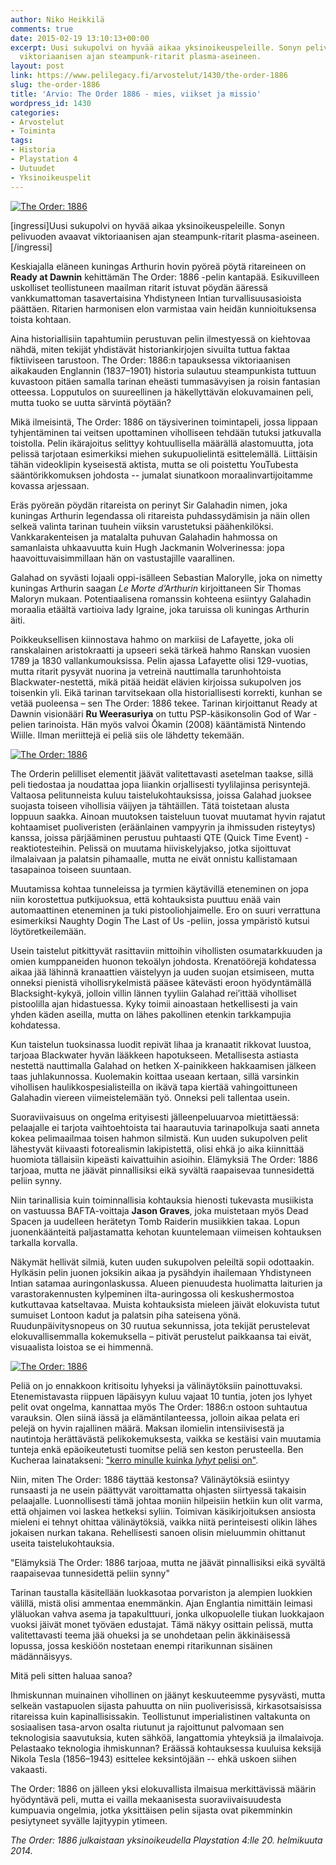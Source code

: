 ```yaml
---
author: Niko Heikkilä
comments: true
date: 2015-02-19 13:10:13+00:00
excerpt: Uusi sukupolvi on hyvää aikaa yksinoikeuspeleille. Sonyn pelivuoden avaavat
  viktoriaanisen ajan steampunk-ritarit plasma-aseineen.
layout: post
link: https://www.pelilegacy.fi/arvostelut/1430/the-order-1886
slug: the-order-1886
title: 'Arvio: The Order 1886 - mies, viikset ja missio'
wordpress_id: 1430
categories:
- Arvostelut
- Toiminta
tags:
- Historia
- Playstation 4
- Uutuudet
- Yksinoikeuspelit
---
```


[![The Order: 1886](http://www.pelilegacy.fi/wp-content/uploads/2015/02/the_order_1886.jpg)](http://www.pelilegacy.fi/wp-content/uploads/2015/02/the_order_1886.jpg)

[ingressi]Uusi sukupolvi on hyvää aikaa yksinoikeuspeleille. Sonyn pelivuoden avaavat viktoriaanisen ajan steampunk-ritarit plasma-aseineen.[/ingressi]

Keskiajalla eläneen kuningas Arthurin hovin pyöreä pöytä ritareineen on **Ready at Dawnin** kehittämän The Order: 1886 -pelin kantapää. Esikuvilleen uskolliset teollistuneen maailman ritarit istuvat pöydän ääressä vankkumattoman tasavertaisina Yhdistyneen Intian turvallisuusasioista päättäen. Ritarien harmonisen elon varmistaa vain heidän kunnioituksensa toista kohtaan.

Aina historiallisiin tapahtumiin perustuvan pelin ilmestyessä on kiehtovaa nähdä, miten tekijät yhdistävät historiankirjojen sivuilta tuttua faktaa fiktiiviseen tarustoon. The Order: 1886:n tapauksessa viktoriaanisen aikakauden Englannin (1837–1901) historia sulautuu steampunkista tuttuun kuvastoon pitäen samalla tarinan eheästi tummasävyisen ja roisin fantasian otteessa. Lopputulos on suureellinen ja häkellyttävän elokuvamainen peli, mutta tuoko se uutta särvintä pöytään?

Mikä ilmeisintä, The Order: 1886 on täysiverinen toimintapeli, jossa lippaan tyhjentäminen tai veitsen upottaminen viholliseen tehdään tutuksi jatkuvalla toistolla. Pelin ikärajoitus selittyy kohtuullisella määrällä alastomuutta, jota pelissä tarjotaan esimerkiksi miehen sukupuolielintä esittelemällä. Liittäisin tähän videoklipin kyseisestä aktista, mutta se oli poistettu YouTubesta sääntörikkomuksen johdosta -- jumalat siunatkoon moraalinvartijoitamme kovassa arjessaan.

Eräs pyöreän pöydän ritareista on perinyt Sir Galahadin nimen, joka kuningas Arthurin legendassa oli ritareista puhdassydämisin ja näin ollen selkeä valinta tarinan tuuhein viiksin varustetuksi päähenkilöksi. Vankkarakenteisen ja matalalta puhuvan Galahadin hahmossa on samanlaista uhkaavuutta kuin Hugh Jackmanin Wolverinessa: jopa haavoittuvaisimmillaan hän on vastustajille vaarallinen.

Galahad on syvästi lojaali oppi-isälleen Sebastian Malorylle, joka on nimetty kuningas Arthurin saagan _Le Morte d’Arthurin_ kirjoittaneen Sir Thomas Maloryn mukaan. Potentiaalisena romanssin kohteena esiintyy Galahadin moraalia etäältä vartioiva lady Igraine, joka taruissa oli kuningas Arthurin äiti.

Poikkeuksellisen kiinnostava hahmo on markiisi de Lafayette, joka oli ranskalainen aristokraatti ja upseeri sekä tärkeä hahmo Ranskan vuosien 1789 ja 1830 vallankumouksissa. Pelin ajassa Lafayette olisi 129-vuotias, mutta ritarit pysyvät nuorina ja vetreinä nauttimalla tarunhohtoista Blackwater-nestettä, mikä pitää heidät elävien kirjoissa sukupolven jos toisenkin yli. Eikä tarinan tarvitsekaan olla historiallisesti korrekti, kunhan se vetää puoleensa – sen The Order: 1886 tekee. Tarinan kirjoittanut Ready at Dawnin visionääri **Ru Weerasuriya** on tuttu PSP-käsikonsolin God of War -pelien tarinoista. Hän myös valvoi Ōkamin (2008) kääntämistä Nintendo Wiille. Ilman meriittejä ei peliä siis ole lähdetty tekemään.

[![The Order: 1886](http://www.pelilegacy.fi/wp-content/uploads/2015/02/the_order_1886_2.jpg)](http://www.pelilegacy.fi/wp-content/uploads/2015/02/the_order_1886_2.jpg)

The Orderin pelilliset elementit jäävät valitettavasti asetelman taakse, sillä peli tiedostaa ja noudattaa jopa liiankin orjallisesti tyylilajinsa perisyntejä. Valtaosa pelitunneista kuluu taistelukohtauksissa, joissa Galahad juoksee suojasta toiseen vihollisia väijyen ja tähtäillen. Tätä toistetaan alusta loppuun saakka. Ainoan muutoksen taisteluun tuovat muutamat hyvin rajatut kohtaamiset puoliveristen (eräänlainen vampyyrin ja ihmissuden risteytys) kanssa, joissa pärjääminen perustuu puhtaasti QTE (Quick Time Event) -reaktiotesteihin. Pelissä on muutama hiiviskelyjakso, jotka sijoittuvat ilmalaivaan ja palatsin pihamaalle, mutta ne eivät onnistu kallistamaan tasapainoa toiseen suuntaan.

Muutamissa kohtaa tunneleissa ja tyrmien käytävillä eteneminen on jopa niin korostettua putkijuoksua, että kohtauksista puuttuu enää vain automaattinen eteneminen ja tuki pistooliohjaimelle. Ero on suuri verrattuna esimerkiksi Naughty Dogin The Last of Us -peliin, jossa ympäristö kutsui löytöretkeilemään.

Usein taistelut pitkittyvät rasittaviin mittoihin vihollisten osumatarkkuuden ja omien kumppaneiden huonon tekoälyn johdosta. Krenatöörejä kohdatessa aikaa jää lähinnä kranaattien väistelyyn ja uuden suojan etsimiseen, mutta onneksi pienistä vihollisrykelmistä pääsee kätevästi eroon hyödyntämällä Blacksight-kykyä, jolloin villin lännen tyyliin Galahad rei’ittää viholliset pistoolilla ajan hidastuessa. Kyky toimii ainoastaan hetkellisesti ja vain yhden käden aseilla, mutta on lähes pakollinen etenkin tarkkampujia kohdatessa.

Kun taistelun tuoksinassa luodit repivät lihaa ja kranaatit rikkovat luustoa, tarjoaa Blackwater hyvän lääkkeen hapotukseen. Metallisesta astiasta nestettä nauttimalla Galahad on hetken X-painikkeen hakkaamisen jälkeen taas juhlakunnossa. Kuolemakin koittaa useaan kertaan, sillä varsinkin vihollisen haulikkospesialisteilla on ikävä tapa kiertää vahingoittuneen Galahadin viereen viimeistelemään työ. Onneksi peli tallentaa usein.

Suoraviivaisuus on ongelma erityisesti jälleenpeluuarvoa mietittäessä: pelaajalle ei tarjota vaihtoehtoista tai haarautuvia tarinapolkuja saati anneta kokea pelimaailmaa toisen hahmon silmistä. Kun uuden sukupolven pelit lähestyvät kiivaasti fotorealismin lakipistettä, olisi ehkä jo aika kiinnittää huomiota tällaisiin kipeästi kaivattuihin asioihin. Elämyksiä The Order: 1886 tarjoaa, mutta ne jäävät pinnallisiksi eikä syvältä raapaisevaa tunnesidettä peliin synny.

Niin tarinallisia kuin toiminnallisia kohtauksia hienosti tukevasta musiikista on vastuussa BAFTA-voittaja **Jason Graves**, joka muistetaan myös Dead Spacen ja uudelleen herätetyn Tomb Raiderin musiikkien takaa. Lopun juonenkäänteitä paljastamatta kehotan kuuntelemaan viimeisen kohtauksen tarkalla korvalla.

Näkymät hellivät silmiä, kuten uuden sukupolven peleiltä sopii odottaakin. Hylkäsin pelin juonen joksikin aikaa ja pysähdyin ihailemaan Yhdistyneen Intian satamaa auringonlaskussa. Alueen pienuudesta huolimatta laiturien ja varastorakennusten kylpeminen ilta-auringossa oli keskushermostoa kutkuttavaa katseltavaa. Muista kohtauksista mieleen jäivät elokuvista tutut sumuiset Lontoon kadut ja palatsin piha sateisena yönä. Ruudunpäivitysnopeus on 30 ruutua sekunnissa, jota tekijät perustelevat elokuvallisemmalla kokemuksella – pitivät perustelut paikkaansa tai eivät, visuaalista loistoa se ei himmennä.

[![The Order: 1886](http://www.pelilegacy.fi/wp-content/uploads/2015/02/the_order_1886_3.jpg)](http://www.pelilegacy.fi/wp-content/uploads/2015/02/the_order_1886_3.jpg)

Peliä on jo ennakkoon kritisoitu lyhyeksi ja välinäytöksiin painottuvaksi. Etenemistavasta riippuen läpäisyyn kuluu vajaat 10 tuntia, joten jos lyhyet pelit ovat ongelma, kannattaa myös The Order: 1886:n ostoon suhtautua varauksin. Olen siinä iässä ja elämäntilanteessa, jolloin aikaa pelata eri pelejä on hyvin rajallinen määrä. Maksan ilomielin intensiivisestä ja nautintoja herättävästä pelikokemuksesta, vaikka se kestäisi vain muutamia tunteja enkä epäoikeutetusti tuomitse peliä sen keston perusteella. Ben Kucheraa lainatakseni: ["kerro minulle kuinka _lyhyt_ pelisi on"](http://www.polygon.com/2014/10/14/6974791/short-games-review).

Niin, miten The Order: 1886 täyttää kestonsa? Välinäytöksiä esiintyy runsaasti ja ne usein päättyvät varoittamatta ohjasten siirtyessä takaisin pelaajalle. Luonnollisesti tämä johtaa moniin hilpeisiin hetkiin kun olit varma, että ohjaimen voi laskea hetkeksi syliin. Toimivan käsikirjoituksen ansiosta mieleni ei tehnyt ohittaa välinäytöksiä, vaikka niitä perinteisesti olikin lähes jokaisen nurkan takana. Rehellisesti sanoen olisin mieluummin ohittanut useita taistelukohtauksia.

<div class="pullquote">"Elämyksiä The Order: 1886 tarjoaa, mutta ne jäävät pinnallisiksi eikä syvältä raapaisevaa tunnesidettä peliin synny"</div>

Tarinan taustalla käsitellään luokkasotaa porvariston ja alempien luokkien välillä, mistä olisi ammentaa enemmänkin. Ajan Englantia nimittäin leimasi yläluokan vahva asema ja tapakulttuuri, jonka ulkopuolelle tiukan luokkajaon vuoksi jäivät monet työväen edustajat. Tämä näkyy osittain pelissä, mutta valitettavasti teema jää ohueksi ja se unohdetaan pelin äkkinäisessä lopussa, jossa keskiöön nostetaan enempi ritarikunnan sisäinen mädännäisyys.

Mitä peli sitten haluaa sanoa?

Ihmiskunnan muinainen vihollinen on jäänyt keskuuteemme pysyvästi, mutta selkeän vastapuolen sijasta pahuutta on niin puoliverisissä, kirkasotsaisissa ritareissa kuin kapinallisissakin. Teollistunut imperialistinen valtakunta on sosiaalisen tasa-arvon osalta riutunut ja rajoittunut palvomaan sen teknologisia saavutuksia, kuten sähköä, langattomia yhteyksiä ja ilmalaivoja. Pelastaako teknologia ihmiskunnan? Eräässä kohtauksessa kuuluisa keksijä Nikola Tesla (1856–1943) esittelee keksintöjään -- ehkä uskoen siihen vakaasti.

The Order: 1886 on jälleen yksi elokuvallista ilmaisua merkittävissä määrin hyödyntävä peli, mutta ei vailla mekaanisesta suoraviivaisuudesta kumpuavia ongelmia, jotka yksittäisen pelin sijasta ovat pikemminkin pesiytyneet syvälle lajityypin ytimeen.

_The Order: 1886 julkaistaan yksinoikeudella Playstation 4:lle 20. helmikuuta 2014._


